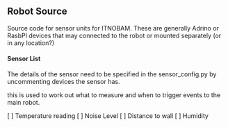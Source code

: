 ## Robot Source
Source code for sensor units for ITNOBAM. These are generally Adrino or RasbPI devices that may connected to the robot or mounted separately (or in any location?)


#### Sensor List

The details of the sensor need to be specified in the sensor_config.py
by uncommenting devices the sensor has.

this is used to work out what to measure and when to trigger events to the main robot.

[ ] Temperature reading
[ ] Noise Level
[ ] Distance to wall
[ ] Humidity



